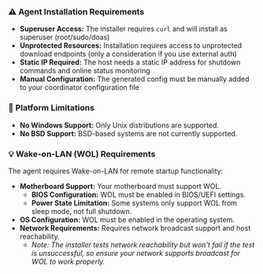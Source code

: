 <!-- ONLY USE HTML IN THIS FILE, IT GETS INCLUDED IN THE WebGUI -->

<aside class="alert alert-warning" role="note" aria-label="Agent Installation Requirements">
    <h3 class="alert-title">⚠️ Agent Installation Requirements</h3>
    <ul>
        <li><strong>Superuser Access:</strong> The installer requires <code>curl</code> and will install as
            superuser (root/sudo/doas)</li>
        <li><strong>Unprotected Resources:</strong> Installation requires access to unprotected
            download endpoints (only a consideration if you use external auth)</li>
        <li><strong>Static IP Required:</strong> The host needs a static IP address for shutdown
            commands and online status monitoring</li>
        <li><strong>Manual Configuration:</strong> The generated config must be manually added
            to your coordinator configuration file</li>
    </ul>
</aside>

<aside class="alert alert-error" role="note" aria-label="Platform Limitations">
    <h3 class="alert-title">🚫 Platform Limitations</h3>
    <ul>
        <li><strong>No Windows Support:</strong> Only Unix distributions are supported.</li>
        <li><strong>No BSD Support:</strong> BSD-based systems are not currently supported.</li>
    </ul>
</aside>

<aside class="alert alert-info" role="note" aria-label="Wake-on-LAN (WOL) Requirements">
    <h3 class="alert-title">💡 Wake-on-LAN (WOL) Requirements</h3>
    <p>The agent requires Wake-on-LAN for remote startup functionality:</p>
    <ul>
        <li><strong>Motherboard Support:</strong> Your motherboard must support WOL.
            <ul>
                <li><strong>BIOS Configuration:</strong> WOL must be enabled in BIOS/UEFI settings.</li>
                <li><strong>Power State Limitation:</strong> Some systems only support WOL from sleep mode, not full shutdown.</li>
            </ul>
        </li>
        <li><strong>OS Configuration:</strong> WOL must be enabled in the operating system.</li>
        <li><strong>Network Requirements:</strong> Requires network broadcast support and host reachability.
            <ul>
                <li><em>Note: The installer tests network reachability but won't fail if the test is unsuccessful, so ensure your network supports broadcast for WOL to work properly.</em></li>
            </ul>
        </li>
    </ul>
</aside>
